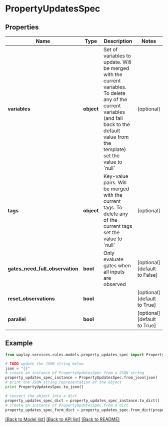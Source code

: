# PropertyUpdatesSpec


## Properties

Name | Type | Description | Notes
------------ | ------------- | ------------- | -------------
**variables** | **object** | Set of variables to update. Will be merged with the current variables. To delete any of the current variables (and fall back to the default value from the template) set the value to &#x60;null&#x60; | [optional] 
**tags** | **object** | Key-value pairs. Will be merged with the current tags. To delete any of the current tags set the value to &#x60;null&#x60; | [optional] 
**gates_need_full_observation** | **bool** | Only evaluate gates when all inputs are observed | [optional] [default to False]
**reset_observations** | **bool** |  | [optional] [default to True]
**parallel** | **bool** |  | [optional] [default to True]

## Example

```python
from waylay.services.rules.models.property_updates_spec import PropertyUpdatesSpec

# TODO update the JSON string below
json = "{}"
# create an instance of PropertyUpdatesSpec from a JSON string
property_updates_spec_instance = PropertyUpdatesSpec.from_json(json)
# print the JSON string representation of the object
print PropertyUpdatesSpec.to_json()

# convert the object into a dict
property_updates_spec_dict = property_updates_spec_instance.to_dict()
# create an instance of PropertyUpdatesSpec from a dict
property_updates_spec_form_dict = property_updates_spec.from_dict(property_updates_spec_dict)
```
[[Back to Model list]](../README.md#documentation-for-models) [[Back to API list]](../README.md#documentation-for-api-endpoints) [[Back to README]](../README.md)


